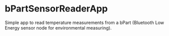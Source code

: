 # bPartSensorReaderApp
Simple app to read temperature measurements from a bPart (Bluetooth Low Energy sensor node for environmental measuring).
